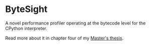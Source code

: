 # ByteSight

A novel performance profiler operating at the bytecode level for the CPython interpreter.

Read more about it in chapter four of my [Master's thesis](https://github.com/EdmundGoodman/masters-project-report/releases/download/moodle-submission/edjg2-project-1.pdf).
